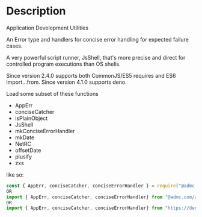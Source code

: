# Description
Application Development Utilities

An Error type and handlers for concise error handling for expected failure
cases.

A very powerful script runner, JsShell, that's more precise and direct for controlled
program executions than OS shells.

Since version 2.4.0 supports both CommonJS/ES5 requires and ES6 import...from.
Since version 4.1.0 supports deno.

Load some subset of these functions

* AppErr
* conciseCatcher
* isPlainObject
* JsShell
* mkConciseErrorHandler
* mkDate
* NetRC
* offsetDate
* plusify
* zxs

like so:
```javascript
const { AppErr, conciseCatcher, conciseErrorHandler } = require("@admc.com/apputil");
OR
import { AppErr, conciseCatcher, conciseErrorHandler} from "@admc.com/apputil";
OR
import { AppErr, conciseCatcher, conciseErrorHandler} from "https://deno.land/x/apputil/apputil-deno.mjs";
```
